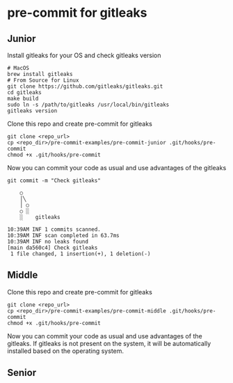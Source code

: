 # pre-commit for gitleaks

## Junior

Install gitleaks for your OS and check gitleaks version
```
# MacOS
brew install gitleaks
# From Source for Linux
git clone https://github.com/gitleaks/gitleaks.git
cd gitleaks
make build
sudo ln -s /path/to/gitleaks /usr/local/bin/gitleaks
gitleaks version
```

Clone this repo and create pre-commit for gitleaks
```
git clone <repo_url>
cp <repo_dir>/pre-commit-examples/pre-commit-junior .git/hooks/pre-commit
chmod +x .git/hooks/pre-commit
```
Now you can commit your code as usual and use advantages of the gitleaks

```
git commit -m "Check gitleaks"

    ○
    │╲
    │ ○
    ○ ░
    ░    gitleaks

10:39AM INF 1 commits scanned.
10:39AM INF scan completed in 63.7ms
10:39AM INF no leaks found
[main da560c4] Check gitleaks
 1 file changed, 1 insertion(+), 1 deletion(-)
```

## Middle 

Clone this repo and create pre-commit for gitleaks
```
git clone <repo_url>
cp <repo_dir>/pre-commit-examples/pre-commit-middle .git/hooks/pre-commit
chmod +x .git/hooks/pre-commit
```
Now you can commit your code as usual and use advantages of the gitleaks.
If gitleaks is not present on the system, it will be automatically installed based on the operating system.

## Senior
